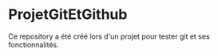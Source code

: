 # ProjetGitEtGithub

Ce repository a été créé lors d'un projet pour tester git et ses fonctionnalités.
